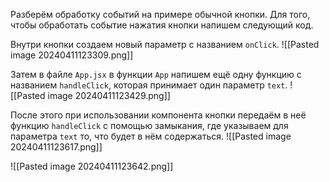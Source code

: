 Разберём обработку событий на примере обычной кнопки. Для того, чтобы обработать событие нажатия кнопки напишем следующий код.

Внутри кнопки создаем новый параметр с названием `onClick`.
![[Pasted image 20240411123309.png]]

Затем в файле `App.jsx` в функции `App` напишем ещё одну функцию с названием `handleClick`, которая принимает один параметр `text`.
![[Pasted image 20240411123429.png]]

После этого при использовании компонента кнопки передаём в неё функцию `handleClick` с помощью замыкания, где указываем для параметра `text` то, что будет в нём содержаться.
![[Pasted image 20240411123617.png]]

![[Pasted image 20240411123642.png]]

